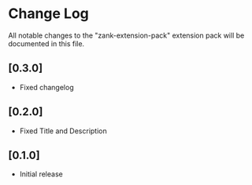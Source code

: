 # Change Log

All notable changes to the "zank-extension-pack" extension pack will be documented in this file.

## [0.3.0]

- Fixed changelog

## [0.2.0]

- Fixed Title and Description

## [0.1.0]

- Initial release


